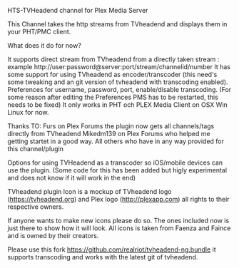 HTS-TVHeadend channel for Plex Media Server

This Channel takes the http streams from TVheadend and displays them in your PHT/PMC client.

What does it do for now?

It supports direct stream from TVheadend from a directly taken stream : example http://user:password@server:port/stream/channelid/number
It has some support for using TVheadend as encoder/transcoder (this need's some tweaking and an git version of tvheadend with transcoding enabled).
Preferences for username, password, port, enable/disable transcoding. (For some reason after editing the Preferences PMS has to be restarted, this needs to be fixed)
It only works in PHT och PLEX Media Client on OSX Win Linux for now.

Thanks TO:
Furs on Plex Forums the plugin now gets all channels/tags directly from TVheadend
Mikedm139 on Plex Forums who helped me getting startet in a good way.
All others who have in any way provided for this channel/plugin


Options for using TVHeadend as a transcoder so iOS/mobile devices can use the plugin.
(Some code for this has been added but higly experimental and does not know if it will work in the end)

TVheadend plugin Icon is a  mockup of TVheadend logo (https://tvheadend.org) and Plex logo (http://plexapp.com) all rights to their respective owners.

If anyone wants to make new icons please do so.
The ones included now is just there to show how it will look.
All icons is taken from Faenza and Faince and is owned by their creators.


Please use this fork https://github.com/realriot/tvheadend-ng.bundle it supports transcoding and works with the latest git of tvheadend.
